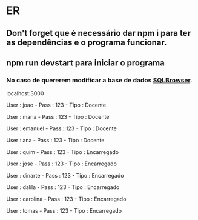 # ER

## Don't forget que é necessário dar npm i para ter as dependências e o programa funcionar.
## npm run devstart para iniciar o programa

### No caso de quererem modificar a base de dados [SQLBrowser](https://sqlitebrowser.org/).

localhost:3000

User : joao - Pass : 123 - Tipo : Docente

User : maria - Pass : 123 - Tipo : Docente

User : emanuel - Pass : 123 - Tipo : Docente

User : ana - Pass : 123 - Tipo : Docente

User : quim - Pass : 123 - Tipo : Encarregado

User : jose - Pass : 123 - Tipo : Encarregado

User : dinarte - Pass : 123 - Tipo : Encarregado

User : dalila - Pass : 123 - Tipo : Encarregado

User : carolina - Pass : 123 - Tipo : Encarregado

User : tomas - Pass : 123 - Tipo : Encarregado
